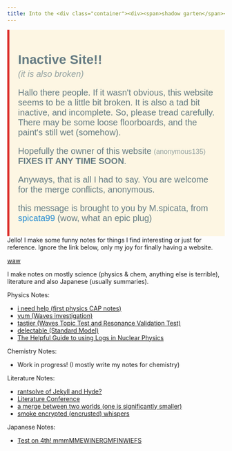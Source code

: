 ```yaml
---
title: Into the <div class="container"><div><span>shadow garten</span><span>shadow garten</span></div></div>
---
```


<blockquote style="background-color: #fdf6e3; max-width: 40em; padding: 0.5em 1em; border-left: 5px solid #dc322f; font-family: sans-serif; color: #657b83; font-size: 20px; margin: auto;">
  <h1 style="font-size: 30px; margin-bottom: 0px; text-align: left; color: #657b83">Inactive Site!!</h1>
  <p style="text-align: left; margin-top: 5px; color: #93a1a1;"><em>
    (it is also broken)
    </em></p>
  <p style="text-align: left; color: #657b83">
    Hallo there people. If it wasn't obvious, this website seems to be a little bit broken. It is also a tad bit inactive, and incomplete. So, please tread carefully. There may be some loose floorboards, and the paint's still wet (somehow).
  </p>
  <p style="text-align: left; color: #657b83">
    Hopefully the owner of this website <span style="color: #93a1a1; font-size: 16px;">(anonymous135)</span> <b> FIXES IT ANY TIME SOON</b>.
  </p>
  <p style="text-align: left; color: #657b83">
    Anyways, that is all I had to say. You are welcome for the merge conflicts, anonymous.
  </p>
  <p style="text-align: left; color: #657b83">
    this message is brought to you by M.spicata, from <a href="https://spicata.99000000.xyz" style="color: #268bd2; text-decoration: none;">spicata99</a> (wow, what an epic plug)
  </p>
</blockquote>
Jello! I make some funny notes for things I find interesting or just for reference. Ignore the link below, only my joy for finally having a website.

[waw](screw_right_wings.md)

I make notes on mostly science (physics & chem, anything else is terrible), literature and also Japanese (usually summaries). 

Physics Notes:
- [i need help (first physics CAP notes)](Physics/Linear_Motion_Notes.md)
- [yum (Waves investigation)](Physics/Waves_Evaluation_and_Analysis_Task_Research.md)
- [tastier (Waves Topic Test and Resonance Validation Test)](Physics/Waves_and_Resonance_Notes.md)
- [delectable (Standard Model)](Physics/Standard_Model.md)
- [The Helpful Guide to using Logs in Nuclear Physics](Physics/Helpful_Guide_to_using_Logs_in_Nuclear_Physics)

Chemistry Notes:
- Work in progress! (I mostly write my notes for chemistry)

Literature Notes:
- [rantsolve of Jekyll and Hyde?](Literature/I_hate_psychoanalysis_but_that_and_Jekyll_and_Hyde.md)
- [Literature Conference](Literature/Conference_Day.md)
- [a merge between two worlds \(one is significantly smaller)](Literature/Going_Ham.md)
- [smoke encrypted (encrusted) whispers](Literature/smokeencryptedwhispers.pdf)

Japanese Notes:
- [Test on 4th! mmmMMEWINERGMFINWIEFS](Japanese/Writing_test_summary.md)
